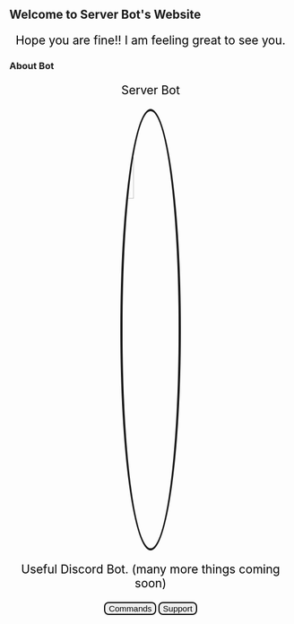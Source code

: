 ## Welcome to Server Bot's Website

Hope you are fine!! I am feeling great to see you.

### About Bot

Server Bot

<img class="avatar" src="https://cdn.discordapp.com/avatars/763989527747362896/f8a59613ac35537b713c30da86fc14ea.png?size=256" alt="Bot's pfp">

Useful Discord Bot. (many more things coming soon)

<div class="buttons">
    <button class="btn">Commands</button>
    <button class="btn">Support</button>

<style>
  .btn {
      backgroud-color: #9dff8a;
      color: black;
      font-size: 15px;
      transition-duration: 0.5s;
      border: 2px solid #000000;
      border-radius: 8px;
  }
  
  .buttons {
      text-align: center;
  }
  
  .btn:hover {
      background-color: #ffa238;
      color: white;
      cursor: pointer;
  }
  
  .avatar {
      display: block;
      margin-left: auto;
      margin-right: auto;
      border: 4px solid;
      border-radius: 100%;
      width: 20%;
      height: 20%;
      -webkit-transform: -webkit-transform .8s ease-in-out;
      transition: transform .8s ease-in-out;
  }
  
  .avatar:hover {
      -webkit-transform: rotate(360deg);
      transform: rotate(360deg);
  }
  
  p,
  span {
       color: #000000;
       text-align: center;
       font-size: 150%
  }

</style>
